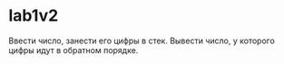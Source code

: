# lab1v2	
Ввести число, занести его цифры в стек. Вывести число, у которого цифры идут в обратном порядке.
